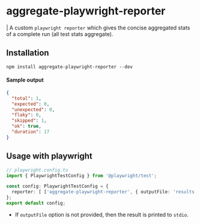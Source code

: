
# aggregate-playwright-reporter

| A custom `playwright reporter` which gives the concise aggregated stats of a complete run (all test stats aggregate).
## Installation

```Shell
npm install aggregate-playwright-reporter --dev
```

#### Sample output
```json
{
  "total": 1,
  "expected": 0,
  "unexpected": 0,
  "flaky": 0,
  "skipped": 1,
  "ok": true,
  "duration": 17
}
```
## Usage with playwright

```ts
// playwright.config.ts
import { PlaywrightTestConfig } from '@playwright/test';

const config: PlaywrightTestConfig = {
  reporter: [ ['aggregate-playwright-reporter', { outputFile: 'results.json' }] ],
};
export default config;
```
- If `outputFile` option is not provided, then the result is printed to `stdio`.

